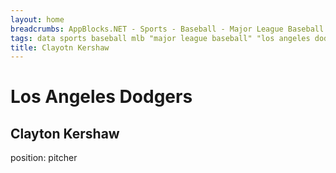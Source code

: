 ```yaml
---
layout: home 
breadcrumbs: AppBlocks.NET - Sports - Baseball - Major League Baseball - Los Angeles Dodgers - Clayton Kershaw
tags: data sports baseball mlb "major league baseball" "los angeles dodgers" "log angeles" california
title: Clayotn Kershaw
---
```

# Los Angeles Dodgers

## Clayton Kershaw

position: pitcher
